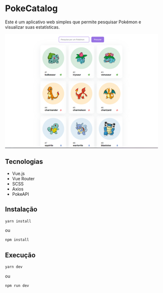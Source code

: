 # PokeCatalog

Este é um aplicativo web simples que permite pesquisar Pokémon e visualizar suas estatísticas.

![alt text](./readme/prof.png)

## Tecnologias

- Vue.js
- Vue Router
- SCSS
- Axios
- PokeAPI

## Instalação

```bash
yarn install
```

ou

```bash
npm install
```

## Execução

```bash
yarn dev
```

ou

```bash
npm run dev
```